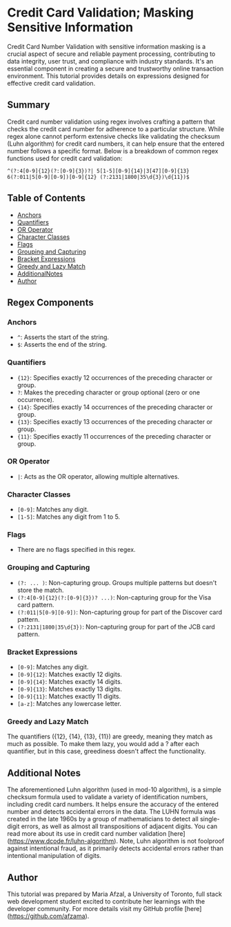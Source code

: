 # Credit Card Validation; Masking Sensitive Information

Credit Card Number Validation with sensitive information masking is a crucial aspect of secure and reliable payment processing, contributing to data integrity, user trust, and compliance with industry standards. It's an essential component in creating a secure and trustworthy online transaction environment. This tutorial provides details on expressions designed for effective credit card validation.

## Summary

Credit card number validation using regex involves crafting a pattern that checks the credit card number for adherence to a particular structure. While regex alone cannot perform extensive checks like validating the checksum (Luhn algorithm) for credit card numbers, it can help ensure that the entered number follows a specific format. Below is a breakdown of common regex functions used for credit card validation:

`^(?:4[0-9]{12}(?:[0-9]{3})?| 5[1-5][0-9]{14}|3[47][0-9]{13} 6(?:011|5[0-9][0-9])[0-9]{12} (?:2131|1800|35\d{3})\d{11})$`

## Table of Contents

- [Anchors](#anchors)
- [Quantifiers](#quantifiers)
- [OR Operator](#or-operator)
- [Character Classes](#character-classes)
- [Flags](#flags)
- [Grouping and Capturing](#grouping-and-capturing)
- [Bracket Expressions](#bracket-expressions)
- [Greedy and Lazy Match](#greedy-and-lazy-match)
- [AdditionalNotes](#additional-notes)
- [Author](#author)

## Regex Components

### Anchors
- `^`: Asserts the start of the string.
- `$`: Asserts the end of the string.

### Quantifiers
- `{12}`: Specifies exactly 12 occurrences of the preceding character or group.
- `?`: Makes the preceding character or group optional (zero or one occurrence).
- `{14}`: Specifies exactly 14 occurrences of the preceding character or group.
- `{13}`: Specifies exactly 13 occurrences of the preceding character or group.
- `{11}`: Specifies exactly 11 occurrences of the preceding character or group.

### OR Operator
- `|`: Acts as the OR operator, allowing multiple alternatives.

### Character Classes
- `[0-9]`: Matches any digit.
- `[1-5]`: Matches any digit from 1 to 5.

### Flags
- There are no flags specified in this regex.

### Grouping and Capturing
- `(?: ... )`: Non-capturing group. Groups multiple patterns but doesn't store the match.
- `(?:4[0-9]{12}(?:[0-9]{3})? ...)`: Non-capturing group for the Visa card pattern.
- `(?:011|5[0-9][0-9])`: Non-capturing group for part of the Discover card pattern.
- `(?:2131|1800|35\d{3})`: Non-capturing group for part of the JCB card pattern.

### Bracket Expressions
- `[0-9]`: Matches any digit.
- `[0-9]{12}`: Matches exactly 12 digits.
- `[0-9]{14}`: Matches exactly 14 digits.
- `[0-9]{13}`: Matches exactly 13 digits.
- `[0-9]{11}`: Matches exactly 11 digits.
- `[a-z]`: Matches any lowercase letter.

### Greedy and Lazy Match
The quantifiers ({12}, {14}, {13}, {11}) are greedy, meaning they match as much as possible. To make them lazy, you would add a ? after each quantifier, but in this case, greediness doesn't affect the functionality.

## Additional Notes
The aforementioned Luhn algorithm (used in mod-10 algorithm), is a simple checksum formula used to validate a variety of identification numbers, including credit card numbers. It helps ensure the accuracy of the entered number and detects accidental errors in the data. The LUHN formula was created in the late 1960s by a group of mathematicians to detect all single-digit errors, as well as almost all transpositions of adjacent digits. You can read more about its use in credit card number validation [here] (https://www.dcode.fr/luhn-algorithm).
Note, Luhn algorithm is not foolproof against intentional fraud, as it primarily detects accidental errors rather than intentional manipulation of digits. 


## Author
This tutorial was prepared by Maria Afzal, a University of Toronto, full stack web development student excited to contribute her learnings with the developer community. For more details visit my GitHub profile [here] (https://github.com/afzama).
